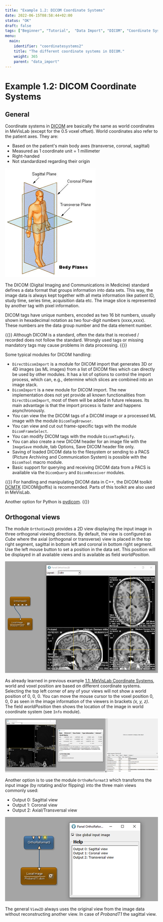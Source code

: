 ```yaml
---
title: "Example 1.2: DICOM Coordinate Systems"
date: 2022-06-15T08:58:44+02:00
status: "OK"
draft: false
tags: ["Beginner", "Tutorial",  "Data Import", "DICOM", "Coordinate Systems"]
menu: 
  main:
    identifier: "coordinatesystems2"
    title: "The different coordinate systems in DICOM."
    weight: 365
    parent: "data_import"
---
```


# Example 1.2: DICOM Coordinate Systems
## General
Coordinate systems in [DICOM](https://en.wikipedia.org/wiki/DICOM) are basically the same as world coordinates in MeVisLab (except for the 0.5 voxel offset).
World coordinates also refer to the patient axes. They are:
* Based on the patient's main body axes (transverse, coronal, sagittal)
* Measured as 1 coordinate unit = 1 millimeter
* Right-handed
* Not standardized regarding their origin

![World Coordinates in Context of the Human Body](/images/tutorials/visualization/V2_00.png "World Coordinates in Context of the Human Body")

The DICOM (Digital Imaging and Communications in Medicine) standard defines a data format that groups information into data sets. This way, the image data is always kept together with all meta information like patient ID, study time, series time, acquisition data etc. The image slice is represented by another tag with pixel information.

DICOM tags have unique numbers, encoded as two 16 bit numbers, usually shown in hexadecimal notation as two four-digit numbers (xxxx,xxxx). These numbers are the data group number and the data element number.

{{<alert class="info" caption="Info">}}
Although DICOM is a standard, often the data that is received / recorded does not follow the standard. Wrongly used tags or missing mandatory tags may cause problems in data processing.
{{</alert>}}

Some typical modules for DICOM handling:
* `DirectDicomImport` is a module for DICOM import that generates 3D or 4D images (as ML images) from a list of DICOM files which can directly be used by other modules. It has a lot of options to control the import process, which can, e.g., determine which slices are combined into an image stack.
* `DicomImport` is a new module for DICOM import. The new implementation does not yet provide all known functionalities from `DirectDicomImport`, most of them will be added in future releases. Its main advantage is that the import process is faster and happens asynchronously.
* You can view the the DICOM tags of a DICOM image or a processed ML image with the module `DicomTagBrowser`.
* You can view and cut out frame-specific tags with the module `DicomFrameSelect`.
* You can modify DICOM tags with the module `DicomTagModify`.
* You can also create a new DICOM header for an image file with the `ImageSave` module, tab Options, Save DICOM header file only.
* Saving of loaded DICOM data to the filesystem or sending to a PACS (Picture Archiving and Communication System) is possible with the `DicomTool` macro module.
* Basic support for querying and receiving DICOM data from a PACS is available via the `DicomQuery` and `DicomReceiver` modules.

{{<alert class="info" caption="Info">}}
For handling and manipulating DICOM data in C++, the DICOM toolkit [DCMTK](https://dicom.offis.de/dcmtk.php.en) (DICOM@offis) is recommended. Parts of this toolkit are also used in MeVisLab.

Another option for Python is [pydicom](https://pydicom.github.io/).
{{</alert>}}

## Orthogonal views
The module `OrthoView2D` provides a 2D view displaying the input image in three orthogonal viewing directions. By default, the view is configured as *Cube* where the axial (orthogonal or transverse) view is placed in the top right segment, sagittal in bottom left and coronal in bottom right segment. Use the left mouse button to set a position in the data set. This position will be displayed in all available views and is available as field *worldPosition*. 

![OrthoView2D](/images/tutorials/basicmechanics/OrthoView2D.png "OrthoView2D")

As already learned in previous example [1.1: MeVisLab Coordinate Systems](/tutorials/basicmechanisms/coordinatesystems/coordinatesystems), world and voxel position are based on different coordinate systems. Selecting the top left corner of any of your views will not show a world position of 0, 0, 0. You can move the mouse cursor to the voxel position 0, 0, 0 as seen in the image information of the viewers in brackets *(x, y, z)*. The field *worldPosition* then shows the location of the image in world coordinate system (see `Info` module).

![OrthoView2D Voxel- and World Position](/images/tutorials/basicmechanics/OrthoView2D_WorldPosition.png "OrthoView2D Voxel- and World Position")

Another option is to use the module `OrthoReformat3` which transforms the input image (by rotating and/or flipping) into the three main views commonly used: 
* Output 0: Sagittal view
* Output 1: Coronal view
* Output 2: Axial/Transversal view

![OrthoReformat3](/images/tutorials/basicmechanics/OrthoReformat3.png "OrthoReformat3")

The general `View2D` always uses the original view from the image data without reconstructing another view. In case of *ProbandT1* the sagittal view.
